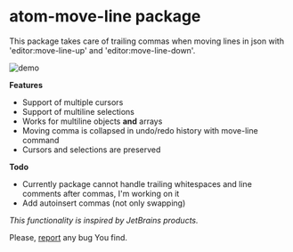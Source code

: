 # atom-move-line package

This package takes care of trailing commas when moving lines in json with 'editor:move-line-up' and 'editor:move-line-down'.

![demo](https://raw.githubusercontent.com/pvorona/atom-move-line/master/images/demo.gif)

**Features**
- Support of multiple cursors
- Support of multiline selections
- Works for multiline objects **and** arrays
- Moving comma is collapsed in undo/redo history with move-line command
- Cursors and selections are preserved

**Todo**
- Currently package cannot handle trailing whitespaces and line comments after commas, I'm working on it
- Add autoinsert commas (not only swapping)

*This functionality is inspired by JetBrains products.*

Please, [report](https://github.com/pvorona/atom-move-line/issues/new) any bug You find.
